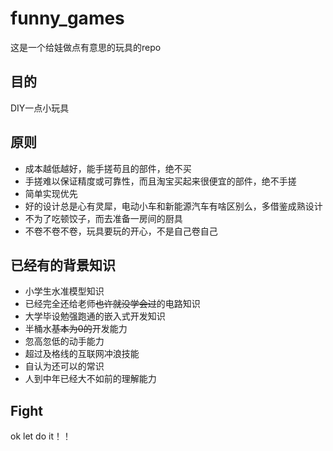 # funny_games
这是一个给娃做点有意思的玩具的repo

## 目的
DIY一点小玩具


## 原则
- 成本越低越好，能手搓苟且的部件，绝不买
- 手搓难以保证精度或可靠性，而且淘宝买起来很便宜的部件，绝不手搓
- 简单实现优先
- 好的设计总是心有灵犀，电动小车和新能源汽车有啥区别么，多借鉴成熟设计
- 不为了吃顿饺子，而去准备一房间的厨具
- 不卷不卷不卷，玩具要玩的开心，不是自己卷自己

## 已经有的背景知识
- 小学生水准模型知识
- 已经完全还给老师~~也许就没学会过~~的电路知识
- 大学毕设勉强跑通的嵌入式开发知识
- 半桶水~~基本为0的~~开发能力
- 忽高忽低的动手能力
- 超过及格线的互联网冲浪技能
- 自认为还可以的常识
- 人到中年已经大不如前的理解能力

## Fight
ok let do it！！

